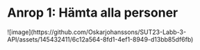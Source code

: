 <h1>Anrop 1: Hämta alla personer</h1>
![image](https://github.com/Oskarjohanssons/SUT23-Labb-3-API/assets/145432411/6c12a564-8fd1-4ef1-8949-d13bb85df6fb)
